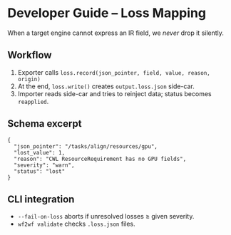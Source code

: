 # Developer Guide – Loss Mapping

When a target engine cannot express an IR field, we *never* drop it silently.

## Workflow
1. Exporter calls `loss.record(json_pointer, field, value, reason, origin)`
2. At the end, `loss.write()` creates `output.loss.json` side-car.
3. Importer reads side-car and tries to reinject data; status becomes `reapplied`.

## Schema excerpt
```jsonc
{
  "json_pointer": "/tasks/align/resources/gpu",
  "lost_value": 1,
  "reason": "CWL ResourceRequirement has no GPU fields",
  "severity": "warn",
  "status": "lost"
}
```

## CLI integration
* `--fail-on-loss` aborts if unresolved losses ≥ given severity.
* `wf2wf validate` checks `.loss.json` files. 